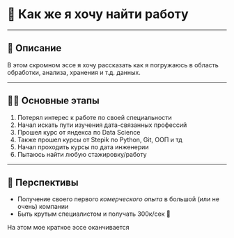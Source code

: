 # 🚀 Как же я хочу найти работу 

***

## 📜 Описание 

В этом скромном эссе я хочу рассказать как я погружаюсь в область обработки, анализа, хранения и т.д. данных.

***

## 👨‍💻 Основные этапы

1. Потерял интерес к работе по своей специальности
2. Начал искать пути изучения дата-связанных профессий 
3. Прошел курс от яндекса по Data Science
4. Также прошел курсы от Stepik по Python, Git, ООП и тд 
5. Начал проходить курсы по дата инженерии
6. Пытаюсь найти любую стажировку/работу

***

## 🍾 Перспективы

- Получение своего первого *комерческого опыта* в большой (или не очень) компании
- Быть крутым специалистом и получать 300к/сек 🤑

На этом мое краткое эссе оканчивается